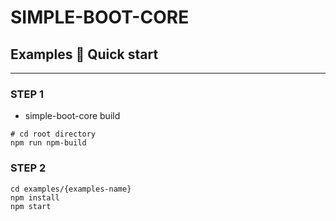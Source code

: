SIMPLE-BOOT-CORE
===
## Examples 🚀 Quick start

--- 

### STEP 1
* simple-boot-core build


```shell
# cd root directory
npm run npm-build
```

### STEP 2
```shell
cd examples/{examples-name}
npm install
npm start
```